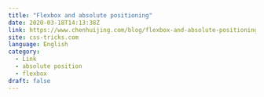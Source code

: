 ```yaml
---
title: "Flexbox and absolute positioning"
date: 2020-03-18T14:13:38Z
link: https://www.chenhuijing.com/blog/flexbox-and-absolute-positioning/?utm_medium=RSS&utm_source=news.12bit.vn
site: css-tricks.com
language: English
category:
  - Link
  - absolute position
  - flexbox
draft: false
---
```

